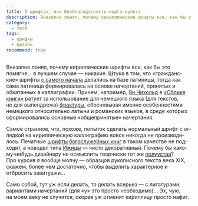 ```yaml
---
title: О шрифтах, или Безблагодатность карго-культа
description: Внезапно понял, почему кириллические шрифты все, как бы это помягче... в лучшем случае — никакие.
category:
  - tech
tags:
  - шрифты
  - дизайн
recommend: true
---
```

Внезапно понял, почему кириллические шрифты все, как бы это помягче... в луч­шем слу­чае — никакие. Штука в том, что
«граж­дан­с­кие» шрифты [с са­мо­го начала][cf] делались на ба­зе латиницы, тогда как сама латиница формировалась на ос­но­ве
начертаний, принятых и обкатанных в кал­ли­гра­фии. Причем, например, [Ян Чихольд][yc] в [«Об­ли­ке книги»][ok] ратует
за ис­поль­зо­ва­ние для не­мец­ко­го языка (для тек­с­тов, не для вы­пен­д­ре­жа) [фрактуры][fr], обосновывая именно особенностями
немецкого относительно латыни и романских языков, в сре­де которых сформировались основные «общепринятые» начертания.

Самое странное, что, похоже, попыток сделать нормальный шрифт с ог­ляд­кой на ки­рил­ли­чес­кую каллиграфию вовсе никогда
не про­из­во­ди­лось. Печатные [шрифты богослужебных книг][bk] в та­ком качестве не под­хо­дят, а новодел типа [Ижицы][iz] — чисто
декоративный. По­че­му бы ка­ко­му-ни­будь дизайнеру не ос­мыс­лить творчески тот же [полуустав][su]? Про кур­сив я вообще мол­чу —
об­раз­цов рукописного текста ве­ка XIX, скажем, более чем достаточно, чтобы выделить характерное и отбросить завитушки...

Само собой, тут уж если делать, то делать всерь­ез — с лигатурами, вариантами начертаний (для «у» это просто необходимо)...
Эх, чую, на мо­ем веку не слу­чит­ся, ско­рее уж отменят кириллицу просто нафиг.

[cf]: https://ru.wikipedia.org/wiki/Гражданский_шрифт
[yc]: https://ru.wikipedia.org/wiki/Чихольд,_Ян
[ok]: http://www.e-reading-lib.org/bookreader.php/136919/Oblik_knigi.pdf
[fr]: https://ru.wikipedia.org/wiki/Фрактура
[bk]: http://www.irmologion.ru/fonts.html
[iz]: https://www.paratype.ru/fonts/pt/izhitsa
[su]: https://ru.wikipedia.org/wiki/Полуустав_(шрифт)
